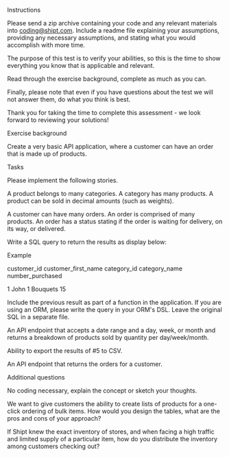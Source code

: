 Instructions

Please send a zip archive containing your code and any relevant materials into coding@shipt.com. Include a readme file explaining your assumptions, providing any necessary assumptions, and stating what you would accomplish with more time.

The purpose of this test is to verify your abilities, so this is the time to show everything you know that is applicable and relevant.

Read through the exercise background, complete as much as you can.

Finally, please note that even if you have questions about the test we will not answer them, do what you think is best.

Thank you for taking the time to complete this assessment - we look forward to reviewing your solutions!

Exercise background

Create a very basic API application, where a customer can have an order that is made up of products.

Tasks

Please implement the following stories.

A product belongs to many categories. A category has many products. A product can be sold in decimal amounts (such as weights).

A customer can have many orders. An order is comprised of many products. An order has a status stating if the order is waiting for delivery, on its way, or delivered.

Write a SQL query to return the results as display below:

Example

customer_id customer_first_name category_id category_name number_purchased

1 John 1 Bouquets 15

Include the previous result as part of a function in the application. If you are using an ORM, please write the query in your ORM's DSL. Leave the original SQL in a separate file.

An API endpoint that accepts a date range and a day, week, or month and returns a breakdown of products sold by quantity per day/week/month.

Ability to export the results of #5 to CSV.

An API endpoint that returns the orders for a customer.

Additional questions

No coding necessary, explain the concept or sketch your thoughts.

We want to give customers the ability to create lists of products for a one-click ordering of bulk items. How would you design the tables, what are the pros and cons of your approach?

If Shipt knew the exact inventory of stores, and when facing a high traffic and limited supply of a particular item, how do you distribute the inventory among customers checking out?


